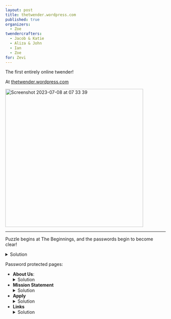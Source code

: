 ```yaml
---
layout: post
title: thetwender.wordpress.com
published: true 
organizers: 
  - Zoe
twendercrafters:
  - Jacob & Katie
  - Aliza & John
  - Ian
  - Zoe
for: Zevi
---
```


The first entirely online twender!

At [thetwender.wordpress.com](http://thetwender.wordpress.com)

<img width="433" alt="Screenshot 2023-07-08 at 07 33 39" src="https://github.com/twenders/twenders/assets/5202957/4649510e-90c2-4a02-9a87-bc67bb32f44d">

---

Puzzle begins at The Beginnings, and the passwords begin to become clear!
    <details><summary>Solution</summary>
    No password required.
    Begins with Jacob and Katie's puzzle, a three-page letter/story related to noses and bagels as written by a dog. Images of Zev have text overlaid with letters missing. The text also leads to the Quotations page, in which the quotes related to bagels or noses provide letters to the password.
  </details>
  
Password protected pages:
- **About Us**:
  <details><summary>Solution</summary>
    Password <code>About Us</code>.
    Leads to Aliza and John's puzzle, <a href="https://docs.google.com/spreadsheets/d/1Wqk3sNVY8RTRLGo3k5S2_m-68sf6sTZoeYYF_a1ww3g/edit">Bagel Journey</a> a text-based adventure game implemented in Google Sheets. 
  </details>
- **Mission Statement**
  <details><summary>Solution</summary>
    Password <code>MISSION ACCEPTED</code>.
    Leads to Ian and Jasmine's puzzle, a page of Lorem Ipsum where individual letters colored slightly differently. Decoding the hex codes of each color in ascii, thinking of each hex code as three two-digit groups, resulted in the password. Includes snarky Easter Egg if you look at the source code.
  </details>
- **Apply**
   <details><summary>Solution</summary>
    Password <code>Apply yourself</code>.
    Leads to Zoe's two-stanza limerick, where a majority of letters were scrambled and color coded. The top of the page indicates a key, where you use the previous three passwords to determine the color coding system of shifting letters left/right/up/down on the keyboard. The bolded word at the end is the password for the final page.
  </details>
- **Links**
   <details><summary>Solution</summary>
    Password <code>BHooveZ</code>.
    Leads to the final page, which is an image of a letter of recommendation for Zev, from Zoe (certified judge of character).
